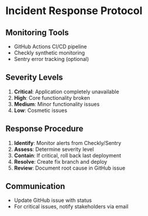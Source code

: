 # Incident Response Protocol

## Monitoring Tools
- GitHub Actions CI/CD pipeline
- Checkly synthetic monitoring
- Sentry error tracking (optional)

## Severity Levels
1. **Critical**: Application completely unavailable
2. **High**: Core functionality broken
3. **Medium**: Minor functionality issues
4. **Low**: Cosmetic issues

## Response Procedure
1. **Identify**: Monitor alerts from Checkly/Sentry
2. **Assess**: Determine severity level
3. **Contain**: If critical, roll back last deployment
4. **Resolve**: Create fix branch and deploy
5. **Review**: Document root cause in GitHub issue

## Communication
- Update GitHub issue with status
- For critical issues, notify stakeholders via email
